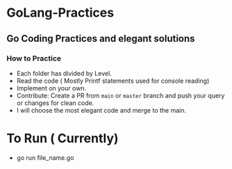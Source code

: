 # GoLang-Practices
## Go Coding Practices and elegant solutions

### How to Practice

 - Each folder has divided by Level. 
 - Read the code ( Mostly Printf statements used for console reading)
 - Implement on your own.
 - Contribute: Create a PR from `main` or `master` branch and push your query or changes for clean code.
 - I will choose the most elegant code and merge to the main.


# To Run ( Currently) 
  - go run file_name.go
